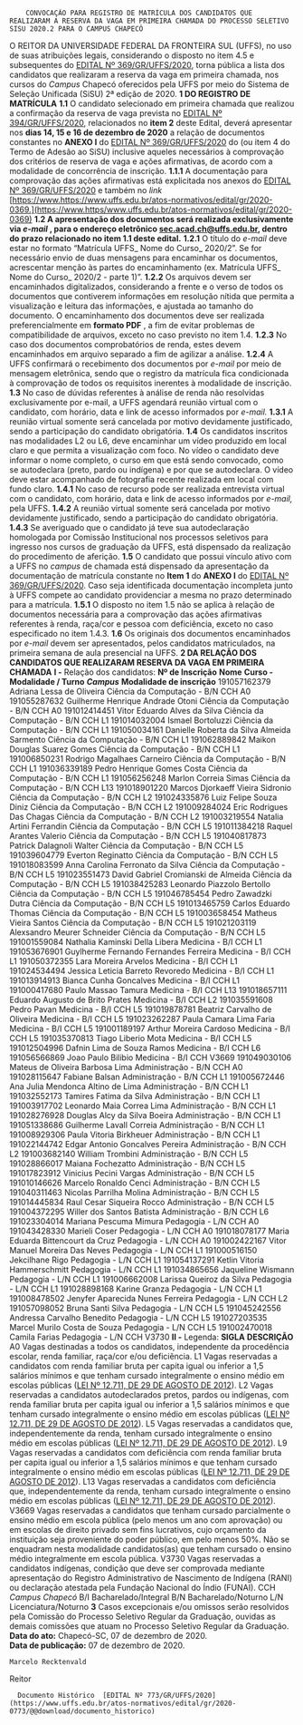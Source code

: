         CONVOCAÇÃO PARA REGISTRO DE MATRÍCULA DOS CANDIDATOS QUE REALIZARAM A RESERVA DA VAGA EM PRIMEIRA CHAMADA DO PROCESSO SELETIVO SISU 2020.2 PARA O CAMPUS CHAPECÓ  

 O REITOR DA UNIVERSIDADE FEDERAL DA FRONTEIRA SUL (UFFS), no uso de suas atribuições legais, considerando o disposto no item 4.5 e subsequentes do [EDITAL Nº 369/GR/UFFS/2020](https://www.uffs.edu.br/atos-normativos/edital/gr/2020-0369), torna pública a lista dos candidatos que realizaram a reserva da vaga em primeira chamada, nos cursos do *Campus*  Chapecó oferecidos pela UFFS por meio do Sistema de Seleção Unificada (SiSU) 2ª edição de 2020.  **1 DO REGISTRO DE MATRÍCULA** **1.1**  O candidato selecionado em primeira chamada que realizou a confirmação da reserva de vaga prevista no [EDITAL Nº 394/GR/UFFS/2020](https://www.uffs.edu.br/atos-normativos/edital/gr/2020-0394), relacionados no **item 2** deste Edital, deverá apresentar nos **dias 14, 15 e 16 de dezembro de 2020** a relação de documentos constantes no **ANEXO I**  do [EDITAL Nº 369/GR/UFFS/2020](https://www.uffs.edu.br/atos-normativos/edital/gr/2020-0369) do (ou item 4 do Termo de Adesão ao SiSU) inclusive aqueles necessários à comprovação dos critérios de reserva de vaga e ações afirmativas, de acordo com a modalidade de concorrência de inscrição. **1.1.1**  A documentação para comprovação das ações afirmativas está explicitada nos anexos do [EDITAL Nº 369/GR/UFFS/2020](https://www.uffs.edu.br/atos-normativos/edital/gr/2020-0369) e também no *link* [https://www.https://www.uffs.edu.br/atos-normativos/edital/gr/2020-0369.](https://www.https/www.uffs.edu.br/atos-normativos/edital/gr/2020-0369) **1.2 A apresentação dos documentos será realizada exclusivamente via *e-mail* , para o endereço eletrônico sec.acad.ch@uffs.edu.br, dentro do prazo relacionado no item 1.1 deste edital.** **1.2.1**  O título do  *e-mail*  deve estar no formato “Matrícula UFFS\_ Nome do Curso\_ 2020/2”. Se for necessário envio de duas mensagens para encaminhar os documentos, acrescentar menção às partes do encaminhamento (ex. Matrícula UFFS\_ Nome do Curso\_ 2020/2 - parte 1)”. **1.2.2**  Os arquivos devem ser encaminhados digitalizados, considerando a frente e o verso de todos os documentos que contiverem informações em resolução nítida que permita a visualização e leitura das informações, e ajustada ao tamanho do documento. O encaminhamento dos documentos deve ser realizada preferencialmente em **formato PDF** , a fim de evitar problemas de compatibilidade de arquivos, exceto no caso previsto no item 1.4. **1.2.3**  No caso dos documentos comprobatórios de renda, estes devem encaminhados em arquivo separado a fim de agilizar a análise. **1.2.4**  A UFFS confirmará o recebimento dos documentos por *e-mail*  por meio de mensagem eletrônica, sendo que o registro da matrícula fica condicionada à comprovação de todos os requisitos inerentes à modalidade de inscrição. **1.3**  No caso de dúvidas referentes à análise de renda não resolvidas exclusivamente por e-mail, a UFFS agendará reunião virtual com o candidato, com horário, data e link de acesso informados por  *e-mail.* **1.3.1**  A reunião virtual somente será cancelada por motivo devidamente justificado, sendo a participação do candidato obrigatória. **1.4**  Os candidatos inscritos nas modalidades L2 ou L6, deve encaminhar um vídeo produzido em local claro e que permita a visualização com foco. No vídeo o candidato deve informar o nome completo, o curso em que está sendo convocado, como se autodeclara (preto, pardo ou indígena) e por que se autodeclara. O vídeo deve estar acompanhado de fotografia recente realizada em local com fundo claro. **1.4.1**  No caso de recurso pode ser realizada entrevista virtual com o candidato, com horário, data e link de acesso informados por  *e-mail,*  pela UFFS. **1.4.2**  A reunião virtual somente será cancelada por motivo devidamente justificado, sendo a participação do candidato obrigatória. **1.4.3**  Se averiguado que o candidato já teve sua autodeclaração homologada por Comissão Institucional nos processos seletivos para ingresso nos cursos de graduação da UFFS, está dispensado da realização do procedimento de aferição. **1.5**  O candidato que possui vínculo ativo com a UFFS no *campus*  de chamada está dispensado da apresentação da documentação de matrícula constante no **Item 1** do **ANEXO I**  do [EDITAL Nº 369/GR/UFFS/2020](https://www.uffs.edu.br/atos-normativos/edital/gr/2020-0369). Caso seja identificada documentação incompleta junto à UFFS compete ao candidato providenciar a mesma no prazo determinado para a matrícula. **1.5.1**  O disposto no item 1.5 não se aplica à relação de documentos necessária para a comprovação das ações afirmativas referentes à renda, raça/cor e pessoa com deficiência, exceto no caso especificado no item 1.4.3. **1.6**  Os originais dos documentos encaminhados por  *e-mail*  devem ser apresentados, pelos candidatos matriculados, na primeira semana de aula presencial na UFFS.  **2 DA RELAÇÃO DOS CANDIDATOS QUE REALIZARAM RESERVA DA VAGA EM PRIMEIRA CHAMADA** **I -**  Relação dos candidatos:     **Nº de Inscrição**   **Nome**   **Curso - Modalidade / Turno**    ***Campus***    **Modalidade de inscrição**     191057162379   Adriana Lessa de Oliveira   Ciência da Computação - B/N   CCH   A0     191055287632   Guilherme Henrique Andrade Otoni   Ciência da Computação - B/N   CCH   A0     191012414451   Vitor Eduardo Alves da Silva   Ciência da Computação - B/N   CCH   L1     191014032004   Ismael Bortoluzzi   Ciência da Computação - B/N   CCH   L1     191050034161   Danielle Roberta da Silva Almeida Sarmento   Ciência da Computação - B/N   CCH   L1     191062889842   Maikon Douglas Suarez Gomes   Ciência da Computação - B/N   CCH   L1     191006850231   Rodrigo Magalhaes Carneiro   Ciência da Computação - B/N   CCH   L1     191036339189   Pedro Henrique Gomes Costa   Ciência da Computação - B/N   CCH   L1     191056256248   Marlon Correia Simas   Ciência da Computação - B/N   CCH   L13     191018901220   Marcos Djorkaeff Vieira Sidronio   Ciência da Computação - B/N   CCH   L2     191024335876   Luiz Felipe Souza Diniz   Ciência da Computação - B/N   CCH   L2     191009284024   Eric Rodrigues Das Chagas   Ciência da Computação - B/N   CCH   L2     191003219554   Natalia Artini Ferrandin   Ciência da Computação - B/N   CCH   L5     191011384218   Raquel Arantes Valerio   Ciência da Computação - B/N   CCH   L5     191040817873   Patrick Dalagnoli Walter   Ciência da Computação - B/N   CCH   L5     191039604779   Everton Reginatto   Ciência da Computação - B/N   CCH   L5     191018083599   Anna Carolina Ferronato da Silva   Ciência da Computação - B/N   CCH   L5     191023551473   David Gabriel Cromianski de Almeida   Ciência da Computação - B/N   CCH   L5     191038425283   Leonardo Piazzolo Bertollo   Ciência da Computação - B/N   CCH   L5     191046785454   Pedro Zawadzki Dutra   Ciência da Computação - B/N   CCH   L5     191013465759   Carlos Eduardo Thomas   Ciência da Computação - B/N   CCH   L5     191003658454   Matheus Vieira Santos   Ciência da Computação - B/N   CCH   L5     191021203119   Alexsandro Meurer Schneider   Ciência da Computação - B/N   CCH   L5     191001559084   Nathalia Kaminski Della Libera   Medicina - B/I   CCH   L1     191053676901   Guylherme Fernando Fernandes Ferreira   Medicina - B/I   CCH   L1     191050372355   Lara Moreira Arvelos   Medicina - B/I   CCH   L1     191024534494   Jessica Leticia Barreto Revoredo   Medicina - B/I   CCH   L1     191013914913   Bianca Cunha Goncalves   Medicina - B/I   CCH   L1     191000417680   Paulo Massao Tamura   Medicina - B/I   CCH   L13     191018657111   Eduardo Augusto de Brito Prates   Medicina - B/I   CCH   L2     191035591608   Pedro Pavan   Medicina - B/I   CCH   L5     191019878781   Beatriz Carvalho de Oliveira   Medicina - B/I   CCH   L5     191023262287   Paula Camara Lima Faria   Medicina - B/I   CCH   L5     191001189197   Arthur Moreira Cardoso   Medicina - B/I   CCH   L5     191035370813   Tiago Liberio Mota   Medicina - B/I   CCH   L5     191012504996   Dafnin Lima de Souza Ramos   Medicina - B/I   CCH   L6     191056566869   Joao Paulo Bilibio   Medicina - B/I   CCH   V3669     191049030106   Mateus de Oliveira Barbosa Lima   Administração - B/N   CCH   A0     191028115647   Fabiane Balsan   Administração - B/N   CCH   L1     191005672446   Ana Julia Mendonca Altino de Lima   Administração - B/N   CCH   L1     191032552173   Tamires Fatima da Silva   Administração - B/N   CCH   L1     191003917702   Leonardo Maia Correa Lima   Administração - B/N   CCH   L1     191028276928   Douglas Alcy da Silva Boeira   Administração - B/N   CCH   L1     191051338686   Guilherme Lavall Correia   Administração - B/N   CCH   L1     191008929306   Paula Vitoria Birkheuer   Administração - B/N   CCH   L1     191022144742   Edgar Antonio Goncalves Pereira   Administração - B/N   CCH   L2     191003682140   William Trombini   Administração - B/N   CCH   L5     191028866017   Maiana Fochezatto   Administração - B/N   CCH   L5     191017823912   Vinicius Pecini Vargas   Administração - B/N   CCH   L5     191010146626   Marcelo Ronaldo Cenci   Administração - B/N   CCH   L5     191040311463   Nicolas Parrilha Molina   Administração - B/N   CCH   L5     191014445834   Raul Cesar Siqueira Rocco   Administração - B/N   CCH   L5     191004372295   Willer dos Santos Batista   Administração - B/N   CCH   L6     191023304014   Mariana Pescuma Mimura   Pedagogia - L/N   CCH   A0     191043428330   Marieli Coser   Pedagogia - L/N   CCH   A0     191018078177   Maria Eduarda Bittencourt da Cruz   Pedagogia - L/N   CCH   A0     191002422167   Vitor Manuel Moreira Das Neves   Pedagogia - L/N   CCH   L1     191000516150   Jekcilhane Rigo   Pedagogia - L/N   CCH   L1     191054137291   Ketlin Vitoria Hammerschmitt   Pedagogia - L/N   CCH   L1     191034865656   Jaqueline Wismann   Pedagogia - L/N   CCH   L1     191006662008   Larissa Queiroz da Silva   Pedagogia - L/N   CCH   L1     191028898168   Karine Granza   Pedagogia - L/N   CCH   L1     191008478502   Jenyfer Aparecida Nunes Ferreira   Pedagogia - L/N   CCH   L2     191057098052   Bruna Santi Silva   Pedagogia - L/N   CCH   L5     191045242556   Andressa Carvalho Benedito   Pedagogia - L/N   CCH   L5     191027203535   Marcel Murilo Costa de Souza   Pedagogia - L/N   CCH   L5     191002470018   Camila Farias   Pedagogia - L/N   CCH   V3730     **II -**  Legenda:     **SIGLA**   **DESCRIÇÃO**     A0   Vagas destinadas a todos os candidatos, independente da procedência escolar, renda familiar, raça/cor e/ou deficiência.     L1   Vagas reservadas a candidatos com renda familiar bruta per capita igual ou inferior a 1,5 salários mínimos e que tenham cursado integralmente o ensino médio em escolas públicas ([LEI Nº 12.711, DE 29 DE AGOSTO DE 2012](http://www.planalto.gov.br/ccivil_03/_ato2011-2014/2012/lei/l12711.htm)).     L2   Vagas reservadas a candidatos autodeclarados pretos, pardos ou indígenas, com renda familiar bruta per capita igual ou inferior a 1,5 salários mínimos e que tenham cursado integralmente o ensino médio em escolas públicas ([LEI Nº 12.711, DE 29 DE AGOSTO DE 2012](http://www.planalto.gov.br/ccivil_03/_ato2011-2014/2012/lei/l12711.htm)).     L5   Vagas reservadas a candidatos que, independentemente da renda, tenham cursado integralmente o ensino médio em escolas públicas ([LEI Nº 12.711, DE 29 DE AGOSTO DE 2012](http://www.planalto.gov.br/ccivil_03/_ato2011-2014/2012/lei/l12711.htm)).     L9   Vagas reservadas a candidatos com deficiência com renda familiar bruta per capita igual ou inferior a 1,5 salários mínimos e que tenham cursado integralmente o ensino médio em escolas públicas ([LEI Nº 12.711, DE 29 DE AGOSTO DE 2012](http://www.planalto.gov.br/ccivil_03/_ato2011-2014/2012/lei/l12711.htm)).     L13   Vagas reservadas a candidatos com deficiência que, independentemente da renda, tenham cursado integralmente o ensino médio em escolas públicas ([LEI Nº 12.711, DE 29 DE AGOSTO DE 2012](http://www.planalto.gov.br/ccivil_03/_ato2011-2014/2012/lei/l12711.htm)).     V3669   Vagas reservadas a candidatos que tenham cursado parcialmente o ensino médio em escola pública (pelo menos um ano com aprovação) ou em escolas de direito privado sem fins lucrativos, cujo orçamento da instituição seja proveniente do poder público, em pelo menos 50%. Não se enquadram nesta modalidade candidatos(as) que tenham cursado o ensino médio integralmente em escola pública.     V3730   Vagas reservadas a candidatos indígenas, condição que deve ser comprovada mediante apresentação do Registro Administrativo de Nascimento de Indígena (RANI) ou declaração atestada pela Fundação Nacional do Índio (FUNAI).     CCH   *Campus Chapecó*     B/I   Bacharelado/Integral     B/N   Bacharelado/Noturno     L/N   Licenciatura/Noturno       **3**  Casos excepcionais e/ou omissos serão resolvidos pela Comissão do Processo Seletivo Regular da Graduação, ouvidas as demais comissões que atuam no Processo Seletivo Regular da Graduação.        **Data do ato:** Chapecó-SC, 07 de dezembro de 2020.   
 **Data de publicação:**  07 de dezembro de 2020. 

    Marcelo Recktenvald   
 Reitor 

      Documento Histórico  [EDITAL Nº 773/GR/UFFS/2020](https://www.uffs.edu.br/atos-normativos/edital/gr/2020-0773/@@download/documento_historico)     
      